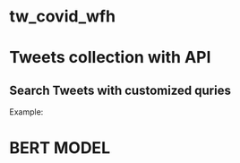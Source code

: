 # tw_covid_wfh

# Tweets collection with API

## Search Tweets with customized quries

Example: 


# BERT MODEL 
